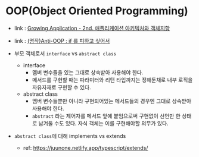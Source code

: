 # OOP(Object Oriented Programming)
- link : [Growing Application - 2nd. 애플리케이션 아키텍처와 객체지향](https://www.youtube.com/watch?v=26S4VFUWlJM)
- link : [(명작)Anti-OOP : if 를 피하고 싶어서](https://redutan.github.io/2016/03/31/anti-oop-if)

- 부모 객체로서 `interface` vs `abstract class`
    - interface
        - 멤버 변수들을 있는 그대로 상속받아 사용해야 한다.
        - 메서드를 구현할 때는 파라미터와 리턴 타입까지는 정해둔채로 내부 로직을 자유자재로 구현할 수 있다.
    - abstract class
        - 멤버 변수들뿐만 아니라 구현되어있는 메서드들의 경우엔 그대로 상속받아 사용해야 한다.
        - `abstract` 라는 제어자를 메서드 앞에 붙임으로써 구현없이 선언만 한 상태로 남겨둘 수도 있다. 자식 객체는 이를 구현해야할 의무가 있다.
- `abstract class`에 대해 implements vs extends
    - ref: https://juunone.netlify.app/typescript/extends/